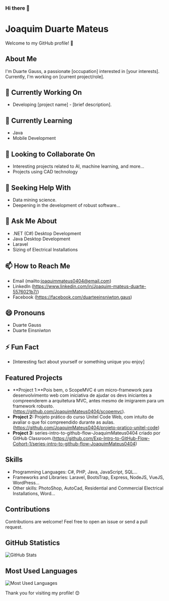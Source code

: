 ### Hi there 👋
# Joaquim Duarte Mateus

Welcome to my GitHub profile! 👋

## About Me

I'm Duarte Gauss, a passionate [occupation] interested in [your interests]. Currently, I'm working on [current project/role].

## 🔭 Currently Working On

- Developing [project name] - [brief description].

## 🌱 Currently Learning

- Java
- Mobile Development

## 👯 Looking to Collaborate On

- Interesting projects related to AI, machine learning, and more...
- Projects using CAD technology

## 🤔 Seeking Help With

- Data mining science.
- Deepening in the development of robust software...

## 💬 Ask Me About

- .NET (C#) Desktop Development
- Java Desktop Development
- Laravel
- Sizing of Electrical Installations

## 📫 How to Reach Me

- Email (mailto:joaquimmateus0404@email.com)
- LinkedIn (https://www.linkedin.com/in/Joaquim-mateus-duarte-5576021b7/)
- Facebook (https://facebook.com/duarteeinsniwton.gaus)

## 😄 Pronouns

- Duarte Gauss
- Duarte Einsniwton

## ⚡ Fun Fact

- [Interesting fact about yourself or something unique you enjoy]

## Featured Projects

- **Project 1:**Pois bem, o ScopeMVC é um micro-framework para desenvolvimento web com iniciativa de ajudar os devs iniciantes a compreenderem a arquitetura MVC, antes mesmo de imigrarem para um framework robusto.(https://github.com/JoaquimMateus0404/scopemvc).
- **Project 2:** Projeto prático do curso Unitel Code Web, com intuito de avaliar o que foi compreendido durante as aulas. (https://github.com/JoaquimMateus0404/projeto-pratico-unitel-code)
- **Project 3:** series-intro-to-github-flow-JoaquimMateus0404 criado por GitHub Classroom.(https://github.com/Exp-Intro-to-GitHub-Flow-Cohort-1/series-intro-to-github-flow-JoaquimMateus0404)

## Skills

- Programming Languages: C#, PHP, Java, JavaScript, SQL...
- Frameworks and Libraries: Laravel, BootsTrap, Express, NodeJS, VueJS, WordPress...
- Other skills: PhotoShop, AutoCad, Residential and Commercial Electrical Installations, Word...

## Contributions

Contributions are welcome! Feel free to open an issue or send a pull request.

## GitHub Statistics

![GitHub Stats](https://github-readme-stats.vercel.app/api?username=joaquimmateus0404&show_icons=true&hide=contribs,prs&theme=radical)

## Most Used Languages

![Most Used Languages](https://github-readme-stats.vercel.app/api/top-langs/?username=joaquimmateus0404&layout=compact&theme=radical)

Thank you for visiting my profile! 😊

<!--
**JoaquimMateus0404/JoaquimMateus0404** is a ✨ _special_ ✨ repository because its `README.md` (this file) appears on your GitHub profile.

Here are some ideas to get you started:

- 🔭 I’m currently working on ...
- 🌱 I’m currently learning ...
- 👯 I’m looking to collaborate on ...
- 🤔 I’m looking for help with ...
- 💬 Ask me about ...
- 📫 How to reach me: ...
- 😄 Pronouns: ...
- ⚡ Fun fact: ...
-->
